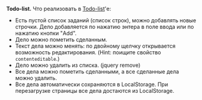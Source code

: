 
**Todo-list.** Что реализовать в [Todo-list](http://ahamlett.com/Backbone.localStorage/examples/index.html)'е:

- Есть пустой список заданий (список строк), можно добавлять новые строчки. Дело добавляется по нажатию энтера в поле ввода или по нажатию кнопки "Add".
- Дело можно пометить сделанным.
- Текст дела можно менять: по двойному щелчку открывается возможность редактирования. (Hint: поищите свойство `contenteditable`.)
- Дело можно удалить из списка. (jquery remove)
- Все дела можно пометить сделанными, а все сделанные дела можно удалить.
- Все дела автоматически сохраняются в LocalStorage. При перезагрузке страницы все дела достаются из LocalStorage.
